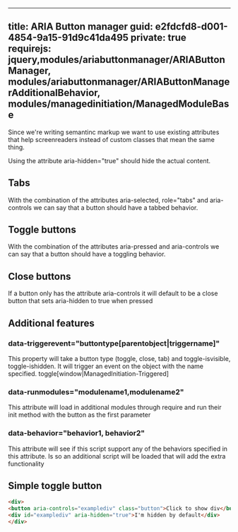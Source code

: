 ﻿---
title: ARIA Button manager
guid: e2fdcfd8-d001-4854-9a15-91d9c41da495
private: true
requirejs: jquery,modules/ariabuttonmanager/ARIAButtonManager, modules/ariabuttonmanager/ARIAButtonManagerAdditionalBehavior, modules/managedinitiation/ManagedModuleBase
----

Since we're writing semantinc markup we want to use existing attributes that help screenreaders instead of custom classes that mean the same thing.

Using the attribute aria-hidden="true" should hide the actual content.

Tabs
--
With the combination of the attributes aria-selected, role="tabs" and aria-controls we can say that a button should have a tabbed behavior.

Toggle buttons
--
With the combination of the attributes aria-pressed and aria-controls we can say that a button should have a toggling behavior.

Close buttons
--
If a button only has the attribute aria-controls it will default to be a close button that sets aria-hidden to true when pressed

Additional features
--


### data-triggerevent="buttontype[parentobject|triggername]"
This property will take a button type (toggle, close, tab) and toggle-isvisible, toggle-ishidden.
It will trigger an event on the object with the name specified.
toggle[window|ManagedInitiation-Triggered]

### data-runmodules="modulename1,modulename2"
This attribute will load in additional modules through require and run their init method with the button as the first parameter

### data-behavior="behavior1, behavior2"
This attribute will see if this script support any of the behaviors specified in this attribute. Is so an additional script will be loaded that will add the extra functionality


## Simple toggle button
```html
<div>
<button aria-controls="examplediv" class="button">Click to show div</button>
<div id="examplediv" aria-hidden="true">I'm hidden by default</div>
</div>
```


